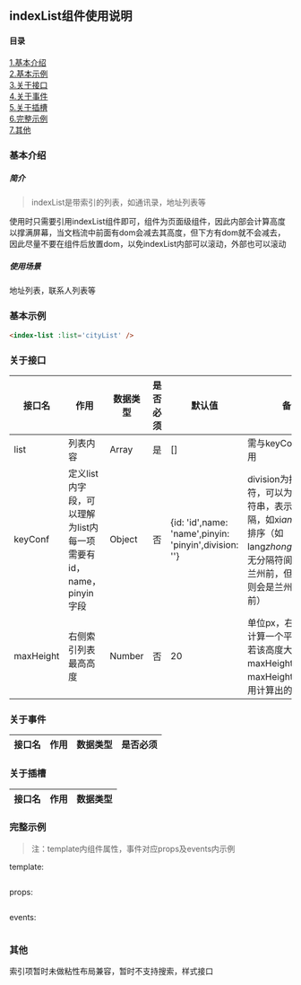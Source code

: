 ## indexList组件使用说明
#### 目录
[1.基本介绍](#基本介绍)  
[2.基本示例](#基本示例)  
[3.关于接口](#关于接口)  
[4.关于事件](#关于事件)  
[5.关于插槽](#关于插槽)  
[6.完整示例](#完整示例)  
[7.其他](#其他)  

### 基本介绍
##### 简介
> indexList是带索引的列表，如通讯录，地址列表等

使用时只需要引用indexList组件即可，组件为页面级组件，因此内部会计算高度以撑满屏幕，当文档流中前面有dom会减去其高度，但下方有dom就不会减去，因此尽量不要在组件后放置dom，以免indexList内部可以滚动，外部也可以滚动

##### 使用场景
地址列表，联系人列表等

### 基本示例
```html
<index-list :list='cityList' />
```

### 关于接口
|接口名|作用|数据类型|是否必须|默认值|备注|
|---|---|---|---|---|---|
|list|列表内容|Array|是|[]|需与keyConf配合使用|
|keyConf|定义list内字段，可以理解为list内每一项需要有id，name，pinyin字段|Object|否|{id: 'id',name: 'name',pinyin: 'pinyin',division: ''}|division为拼音分隔符，可以为函数或字符串，表示拼音中间隔，如xi$an为$，用于排序（如lang$zhong lan$zhou，无分隔符阆中会排在兰州前，但有分隔符则会是兰州排在阆中前）|
|maxHeight|右侧索引列表最高高度|Number|否|20|单位px，右侧索引会计算一个平均高度，若该高度大于maxHeight则使用maxHeight，否则使用计算出的高度|


### 关于事件
|接口名|作用|数据类型|是否必须|
|---|---|---|---|

### 关于插槽
|接口名|作用|数据类型|
|---|---|---|

### 完整示例
> 注：template内组件属性，事件对应props及events内示例

template:
```html

```

props:
```javaScript
```

events:
```javaScript
```


### 其他
索引项暂时未做粘性布局兼容，暂时不支持搜索，样式接口
